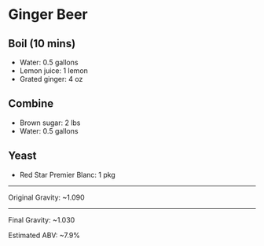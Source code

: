 # Ginger Beer

## Boil (10 mins)
- Water: 0.5 gallons
- Lemon juice: 1 lemon
- Grated ginger: 4 oz

## Combine
- Brown sugar: 2 lbs
- Water: 0.5 gallons

## Yeast
- Red Star Premier Blanc: 1 pkg

---

Original Gravity: ~1.090


---

Final Gravity: ~1.030

Estimated ABV: ~7.9%

